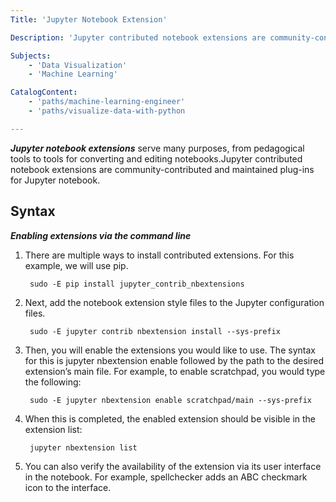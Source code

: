```yaml
---
Title: 'Jupyter Notebook Extension'

Description: 'Jupyter contributed notebook extensions are community-contributed and maintained plug-ins to the Jupyter notebook.'

Subjects:
    - 'Data Visualization'
    - 'Machine Learning'

CatalogContent:
    - 'paths/machine-learning-engineer'
    - 'paths/visualize-data-with-python

---
```


***Jupyter notebook extensions*** serve many purposes, from pedagogical tools to tools for converting and editing notebooks.Jupyter contributed notebook extensions are community-contributed and maintained plug-ins for Jupyter notebook.

## Syntax
***Enabling extensions via the command line***
1. There are multiple ways to install contributed extensions. For this example, we will use pip.

        sudo -E pip install jupyter_contrib_nbextensions
1. Next, add the notebook extension style files to the Jupyter configuration files.

        sudo -E jupyter contrib nbextension install --sys-prefix
1. Then, you will enable the extensions you would like to use. The syntax for this is jupyter nbextension enable followed by the path to the desired extension’s main file. For example, to enable scratchpad, you would type the following:

        sudo -E jupyter nbextension enable scratchpad/main --sys-prefix
1. When this is completed, the enabled extension should be visible in the extension list:

        jupyter nbextension list
1. You can also verify the availability of the extension via its user interface in the notebook. For        example, spellchecker adds an ABC checkmark icon to the interface.

